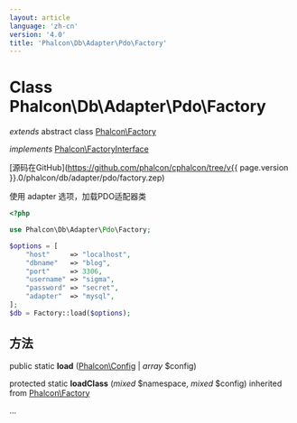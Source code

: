 ```yaml
---
layout: article
language: 'zh-cn'
version: '4.0'
title: 'Phalcon\Db\Adapter\Pdo\Factory'
---
```

# Class **Phalcon\Db\Adapter\Pdo\Factory**

*extends* abstract class [Phalcon\Factory](Phalcon_Factory)

*implements* [Phalcon\FactoryInterface](Phalcon_FactoryInterface)

[源码在GitHub](https://github.com/phalcon/cphalcon/tree/v{{ page.version }}.0/phalcon/db/adapter/pdo/factory.zep)

使用 adapter 选项，加载PDO适配器类

```php
<?php

use Phalcon\Db\Adapter\Pdo\Factory;

$options = [
    "host"     => "localhost",
    "dbname"   => "blog",
    "port"     => 3306,
    "username" => "sigma",
    "password" => "secret",
    "adapter"  => "mysql",
];
$db = Factory::load($options);

```

## 方法

public static **load** ([Phalcon\Config](Phalcon_Config) | *array* $config)

protected static **loadClass** (*mixed* $namespace, *mixed* $config) inherited from [Phalcon\Factory](Phalcon_Factory)

...